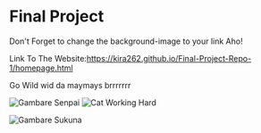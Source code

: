 # Final Project


Don't Forget to change the background-image to your link Aho!

Link To The Website:https://kira262.github.io/Final-Project-Repo-1/homepage.html

Go Wild wid da maymays brrrrrrr

![Gambare Senpai](https://scontent.famd8-1.fna.fbcdn.net/v/t1.6435-9/191409082_4243083969069718_2458734874959626651_n.jpg?stp=cp0_dst-jpg_e15_q65_s320x320&_nc_cat=106&ccb=1-7&_nc_sid=110474&_nc_ohc=80ptFaNSMcUAX-1J5hl&_nc_ht=scontent.famd8-1.fna&oh=00_AfCAGaEqJ3-zVWc-7pWyj59pu_W9tmT8CWpj5d3CBUFzsA&oe=63EE0A15)
![Cat Working Hard](https://media.tenor.com/Rlo-1wvJ_BgAAAAC/cat-work.gif)

![Gambare Sukuna](https://i.pinimg.com/originals/3e/6b/9c/3e6b9ca4a767060ccdd4bf35356cf393.jpg)
